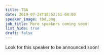 ```yaml
---
title: TBA
date: 2019-07-24T18:52:51-04:00
speaker_image: tbd.png
job_title: More speakers coming soon!
list_hide: true
draft: false
---
```


Look for this speaker to be announced soon!
